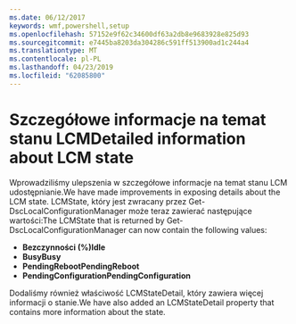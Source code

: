```yaml
---
ms.date: 06/12/2017
keywords: wmf,powershell,setup
ms.openlocfilehash: 57152e9f62c34600df63a2db8e9683928e825d93
ms.sourcegitcommit: e7445ba8203da304286c591ff513900ad1c244a4
ms.translationtype: MT
ms.contentlocale: pl-PL
ms.lasthandoff: 04/23/2019
ms.locfileid: "62085800"
---
```

# <a name="detailed-information-about-lcm-state"></a><span data-ttu-id="b42c8-102">Szczegółowe informacje na temat stanu LCM</span><span class="sxs-lookup"><span data-stu-id="b42c8-102">Detailed information about LCM state</span></span>

<span data-ttu-id="b42c8-103">Wprowadziliśmy ulepszenia w szczegółowe informacje na temat stanu LCM udostępnianie.</span><span class="sxs-lookup"><span data-stu-id="b42c8-103">We have made improvements in exposing details about the LCM state.</span></span> <span data-ttu-id="b42c8-104">LCMState, który jest zwracany przez Get-DscLocalConfigurationManager może teraz zawierać następujące wartości:</span><span class="sxs-lookup"><span data-stu-id="b42c8-104">The LCMState that is returned by Get-DscLocalConfigurationManager can now contain the following values:</span></span>

* <span data-ttu-id="b42c8-105">**Bezczynności (%)**</span><span class="sxs-lookup"><span data-stu-id="b42c8-105">**Idle**</span></span>
* <span data-ttu-id="b42c8-106">**Busy**</span><span class="sxs-lookup"><span data-stu-id="b42c8-106">**Busy**</span></span>
* <span data-ttu-id="b42c8-107">**PendingReboot**</span><span class="sxs-lookup"><span data-stu-id="b42c8-107">**PendingReboot**</span></span>
* <span data-ttu-id="b42c8-108">**PendingConfiguration**</span><span class="sxs-lookup"><span data-stu-id="b42c8-108">**PendingConfiguration**</span></span>

<span data-ttu-id="b42c8-109">Dodaliśmy również właściwość LCMStateDetail, który zawiera więcej informacji o stanie.</span><span class="sxs-lookup"><span data-stu-id="b42c8-109">We have also added an LCMStateDetail property that contains more information about the state.</span></span>
